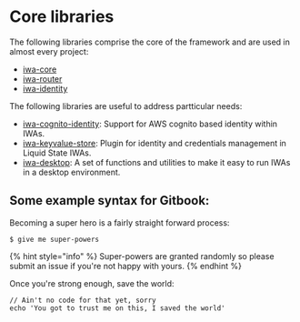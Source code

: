 # Core libraries

The following libraries comprise the core of the framework and are used in almost every project:

* [iwa-core](./iwa-core.md)
* [iwa-router](./iwa-router.md)
* [iwa-identity](./iwa-identity.md)

The following libraries are useful to address partticular needs:
* [iwa-cognito-identity](./iwa-cognito-identity.md): Support for AWS cognito based identity within IWAs.
* [iwa-keyvalue-store](./iwa-identity.md): Plugin for identity and credentials management in Liquid State IWAs.
* [iwa-desktop](./iwa-desktop.md): A set of functions and utilities to make it easy to run IWAs in a desktop environment.

##  Some example syntax for Gitbook:

Becoming a super hero is a fairly straight forward process:

```
$ give me super-powers
```

{% hint style="info" %}
 Super-powers are granted randomly so please submit an issue if you're not happy with yours.
{% endhint %}

Once you're strong enough, save the world:

```
// Ain't no code for that yet, sorry
echo 'You got to trust me on this, I saved the world'
```



